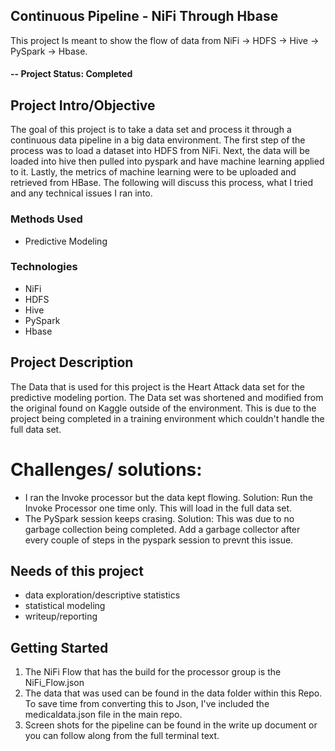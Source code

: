 ## Continuous Pipeline - NiFi Through Hbase

This project Is meant to show the flow of data from NiFi -> HDFS -> Hive -> PySpark -> Hbase.

#### -- Project Status: Completed

## Project Intro/Objective
The goal of this project is to take a data set and process it through a continuous data pipeline in a big data environment. The first step of the process was to load a dataset into HDFS from NiFi. Next, the data will be loaded into hive then pulled into pyspark  and have machine learning applied to it. Lastly, the metrics of machine learning were to be uploaded and retrieved from HBase. The following will discuss this process, what I tried and any technical issues I ran into.  

### Methods Used
* Predictive Modeling


### Technologies
* NiFi
* HDFS
* Hive
* PySpark
* Hbase


## Project Description
The Data that is used for this project is the Heart Attack data set for the predictive modeling portion. The Data set was shortened and modified from the original found on Kaggle outside of the environment. This is due to the project being completed in a training environment which couldn't handle the full data set.

# Challenges/ solutions:
* I ran the Invoke processor but the data kept flowing. Solution: Run the Invoke Processor one time only. This will load in the full data set.
* The PySpark session keeps crasing. Solution: This was due to no garbage collection being completed. Add a garbage collector after every couple of steps in the pyspark session to prevnt this issue.


## Needs of this project

- data exploration/descriptive statistics
- statistical modeling
- writeup/reporting


## Getting Started

1. The NiFi Flow that has the build for the processor group is the NiFi_Flow.json
2. The data that was used can be found in the data folder within this Repo. To save time from converting this to Json, I've included the medicaldata.json file in the main repo.
3. Screen shots for the pipeline can be found in the write up document or you can follow along from the full terminal text.
